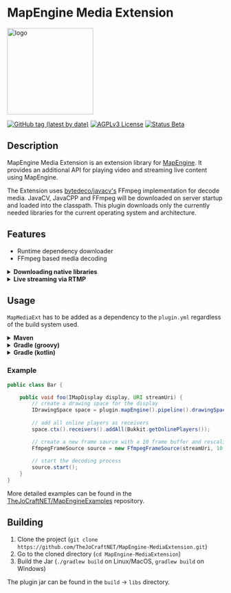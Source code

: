 # MapEngine Media Extension

<img src="https://i.imgur.com/7YyUEBQ.png" alt="logo" width="200">

[![GitHub tag (latest by date)](https://img.shields.io/github/v/tag/TheJoCraftNET/MapEngine-MediaExtension?style=flat-square)](#)
[![AGPLv3 License](https://img.shields.io/badge/License-AGPL%20v3-yellow.svg?style=flat-square)](https://opensource.org/license/agpl-v3/)
[![Status Beta](https://img.shields.io/badge/Status-Beta-orange?style=flat-square)](#)

## Description

MapEngine Media Extension is an extension library for [MapEngine](https://github.com/TheJoCraftNET/MapEngine). 
It provides an additional API for playing video and streaming live content using MapEngine.

The Extension uses [bytedeco/javacv's](https://github.com/bytedeco/javacv) FFmpeg implementation for decode media.
JavaCV, JavaCPP and FFmpeg will be downloaded on server startup and loaded into the classpath.
This plugin downloads only the currently needed libraries for the current operating system and architecture.

## Features

- Runtime dependency downloader
- FFmpeg based media decoding

<details>
<summary><strong>Downloading native libraries</strong></summary>

This is an example of native libraries being downloaded on server startup.

![RuntimeDependencyLoading](https://i.imgur.com/GMWH9NW.gif)

</details>

<details>
<summary><strong>Live streaming via RTMP</strong></summary>

This is an example of a live stream on a 7x4 map in Minecraft.
The stream source is 1920x1080@20fps streamed with OBS.

[![Watch it here](https://i.imgur.com/h1e9ROE.png)](https://youtu.be/5tg_DX84eLw)

</details>

## Usage

`MapMediaExt` has to be added as a dependency to the `plugin.yml` regardless of the build system used.

<details>
<summary><strong>Maven</strong></summary>

```xml
<repositories>
    <repository>
        <id>tjcserver</id>
        <url>https://repo.thejocraft.net/releases/</url>
    </repository>
</repositories>
```

```xml
<dependencies>
    <dependency>
        <groupId>de.pianoman911</groupId>
        <artifactId>mapengine-mediaext</artifactId>
        <version>1.1.0</version>
        <scope>provided</scope>
    </dependency>
</dependencies>
```
</details>


<details>
<summary><strong>Gradle (groovy)</strong></summary>

```groovy
repositories {
    maven {
        url = 'https://repo.thejocraft.net/releases/'
        name = 'tjcserver'
    }
}

dependencies {
    compileOnly 'de.pianoman911:mapengine-mediaext:1.1.0'
}
```

</details>

<details>
<summary><strong>Gradle (kotlin)</strong></summary>

```kotlin
repositories {
    maven("https://repo.thejocraft.net/releases/") {
        name = "tjcserver"
    }
}

dependencies {
    compileOnly("de.pianoman911:mapengine-mediaext:1.1.0")
}
```

</details>

### Example

```java
public class Bar {

    public void foo(IMapDisplay display, URI streamUri) {
        // create a drawing space for the display
        IDrawingSpace space = plugin.mapEngine().pipeline().drawingSpace(display);
        
        // add all online players as receivers
        space.ctx().receivers().addAll(Bukkit.getOnlinePlayers());

        // create a new frame source with a 10 frame buffer and rescaling enabled
        FfmpegFrameSource source = new FfmpegFrameSource(streamUri, 10, space, true);
        
        // start the decoding process
        source.start(); 
    }
}
```

More detailed examples can be found in the [TheJoCraftNET/MapEngineExamples](https://github.com/TheJoCraftNET/MapEngineExamples) repository.

## Building

1. Clone the project (`git clone https://github.com/TheJoCraftNET/MapEngine-MediaExtension.git`)
2. Go to the cloned directory (`cd MapEngine-MediaExtension`)
3. Build the Jar (`./gradlew build` on Linux/MacOS, `gradlew build` on Windows)

The plugin jar can be found in the `build` → `libs` directory.
